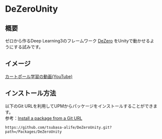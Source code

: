 # DeZeroUnity
## 概要
ゼロから作るDeep Learning3のフレームワーク [DeZero](https://github.com/oreilly-japan/deep-learning-from-scratch-3) をUnityで動かせるようにする試みです。  

## イメージ
[カートポール学習の動画(YouTube)](https://youtu.be/6KSInIHSTkg?si=I0hFF2HXbjQDEKfl)

## インストール方法
以下のGit URLを利用してUPMからパッケージをインストールすることができます。  
参考：[Install a package from a Git URL](https://docs.unity3d.com/Manual/upm-ui-giturl.html)
```
https://github.com/tsubasa-alife/DeZeroUnity.git?path=/Packages/DeZeroUnity
```
